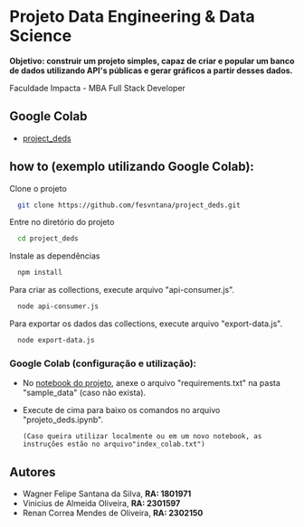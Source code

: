 # Projeto Data Engineering & Data Science

**Objetivo: construir um projeto simples, capaz de criar e popular um banco de dados utilizando API's públicas e gerar gráficos a partir desses dados.**

Faculdade Impacta - MBA Full Stack Developer

## Google Colab

- [project_deds](https://colab.research.google.com/drive/1UuD8KUhDVC0GyL6Jlax82tus4KJaUD6m?usp=sharing)

## how to (exemplo utilizando Google Colab):

Clone o projeto

```bash
  git clone https://github.com/fesvntana/project_deds.git
```

Entre no diretório do projeto

```bash
  cd project_deds
```

Instale as dependências

```bash
  npm install
```

Para criar as collections, execute arquivo "api-consumer.js".

```bash
  node api-consumer.js
```

Para exportar os dados das collections, execute arquivo "export-data.js".

```bash
  node export-data.js
```

### Google Colab (configuração e utilização):

- No [notebook do projeto](https://colab.research.google.com/drive/1UuD8KUhDVC0GyL6Jlax82tus4KJaUD6m?usp=sharing), anexe o arquivo "requirements.txt" na pasta "sample_data" (caso não exista).
- Execute de cima para baixo os comandos no arquivo "projeto_deds.ipynb".

      (Caso queira utilizar localmente ou em um novo notebook, as instruções estão no arquivo"index_colab.txt")

## Autores

- Wagner Felipe Santana da Silva, **RA: 1801971**
- Vinicius de Almeida Oliveira, **RA: 2301597**
- Renan Correa Mendes de Oliveira, **RA: 2302150**
